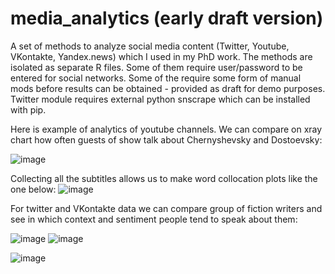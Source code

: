 # media_analytics (early draft version)
A set of methods to analyze social media content (Twitter, Youtube, VKontakte, Yandex.news) which I used in my PhD work.
The methods are isolated as separate R files. Some of them require user/password to be entered for social networks. Some of the require some form of manual mods before results can be obtained - provided as draft for demo purposes.
Twitter module requires external python snscrape which can be installed with pip.

Here is example of analytics of youtube channels. We can compare on xray chart how often guests of show talk about Chernyshevsky and Dostoevsky:

![image](https://user-images.githubusercontent.com/65131820/133115601-18915025-21dd-441d-922e-00b9d8525248.png)

Collecting all the subtitles allows us to make word collocation plots like the one below:
![image](https://user-images.githubusercontent.com/65131820/133116322-b61361a7-1a10-4087-bcb4-5a7eb090cbbf.png)


For twitter and VKontakte data we can compare group of fiction writers and see in which context and sentiment people tend to speak about them:

![image](https://user-images.githubusercontent.com/65131820/133115763-a9371bf0-2c73-4ea4-baf4-414586a62184.png)
![image](https://user-images.githubusercontent.com/65131820/133115802-3c2bec42-7bac-4eb1-916f-ee45aaf84fd5.png)

![image](https://user-images.githubusercontent.com/65131820/133115824-4360ff00-1100-4115-bd19-3cf306d9eca2.png)





